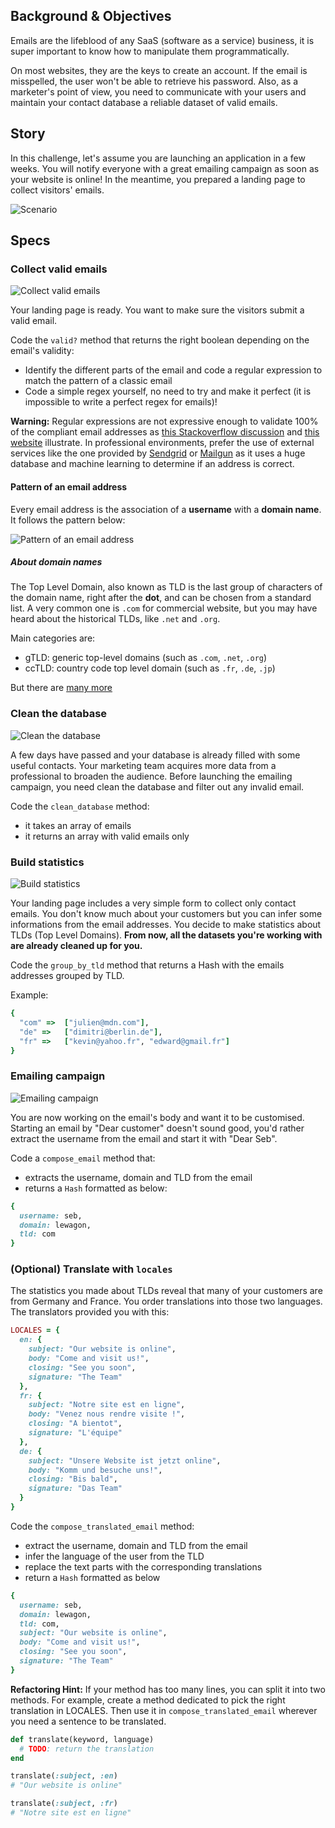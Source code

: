 ## Background & Objectives

Emails are the lifeblood of any SaaS (software as a service) business, it is super important to know how to manipulate them programmatically.

On most websites, they are the keys to create an account. If the email is misspelled, the user won't be able to retrieve his password. Also, as a marketer's point of view, you need to communicate with your users and maintain your contact database a reliable dataset of valid emails.

## Story

In this challenge, let's assume you are launching an application in a few weeks. You will notify everyone with a great emailing campaign as soon as your website is online! In the meantime, you prepared a landing page to collect visitors' emails.

![Scenario](https://raw.githubusercontent.com/lewagon/fullstack-images/master/ruby/email-scenario.svg?sanitize=true)

## Specs

### Collect valid emails

![Collect valid emails](https://raw.githubusercontent.com/lewagon/fullstack-images/master/ruby/email-step1.svg?sanitize=true)

Your landing page is ready. You want to make sure the visitors submit a valid email.

Code the `valid?` method that returns the right boolean depending on the email's validity:
- Identify the different parts of the email and code a regular expression to match the pattern of a classic email
- Code a simple regex yourself, no need to try and make it perfect (it is impossible to write a perfect regex for emails)!

**Warning:** Regular expressions are not expressive enough to validate 100% of the compliant email addresses as [this Stackoverflow discussion](https://stackoverflow.com/questions/201323/how-to-validate-an-email-address-using-a-regular-expression) and [this website](https://emailregex.com/) illustrate. In professional environments, prefer the use of external services like the one provided by [Sendgrid](https://sendgrid.com/solutions/email-api/email-address-validation-api/) or [Mailgun](https://www.mailgun.com/email-validation/) as it uses a huge database and machine learning to determine if an address is correct.

#### Pattern of an email address

Every email address is the association of a **username** with a **domain name**. It follows the pattern below:

![Pattern of an email address](https://raw.githubusercontent.com/lewagon/fullstack-images/master/ruby/email.svg?sanitize=true)

##### About domain names

The Top Level Domain, also known as TLD is the last group of characters of the domain name, right after the **dot**, and can be chosen from a standard list. A very common one is `.com` for commercial website, but you may have heard about the historical TLDs, like `.net` and `.org`.

Main categories are:
- gTLD: generic top-level domains (such as `.com`, `.net`, `.org`)
- ccTLD: country code top level domain (such as `.fr`, `.de`, `.jp`)

But there are [many more](https://en.wikipedia.org/wiki/List_of_Internet_top-level_domains)

### Clean the database

![Clean the database](https://raw.githubusercontent.com/lewagon/fullstack-images/master/ruby/email-step2.svg?sanitize=true)

A few days have passed and your database is already filled with some useful contacts. Your marketing team acquires more data from a professional to broaden the audience. Before launching the emailing campaign, you need clean the database and filter out any invalid email.

Code the `clean_database` method:
- it takes an array of emails
- it returns an array with valid emails only

### Build statistics

![Build statistics](https://raw.githubusercontent.com/lewagon/fullstack-images/master/ruby/email-step3.svg?sanitize=true)

Your landing page includes a very simple form to collect only contact emails. You don't know much about your customers but you can infer some informations from the email addresses. You decide to make statistics about TLDs (Top Level Domains). **From now, all the datasets you're working with are already cleaned up for you.**

Code the `group_by_tld` method that returns a Hash with the emails addresses grouped by TLD.

Example:

```ruby
{
  "com" =>	["julien@mdn.com"],
  "de" =>	["dimitri@berlin.de"],
  "fr" =>	["kevin@yahoo.fr", "edward@gmail.fr"]
}
```

### Emailing campaign

![Emailing campaign](https://raw.githubusercontent.com/lewagon/fullstack-images/master/ruby/email-step4.svg?sanitize=true)

You are now working on the email's body and want it to be customised. Starting an email by "Dear customer" doesn't sound good, you'd rather extract the username from the email and start it with "Dear Seb".

Code a `compose_email` method that:
- extracts the username, domain and TLD from the email
- returns a `Hash` formatted as below:

```ruby
{
  username: seb,
  domain: lewagon,
  tld: com
}
```

### (Optional) Translate with `locales`

The statistics you made about TLDs reveal that many of your customers are from Germany and France. You order translations into those two languages. The translators provided you with this:

```ruby
LOCALES = {
  en: {
    subject: "Our website is online",
    body: "Come and visit us!",
    closing: "See you soon",
    signature: "The Team"
  },
  fr: {
    subject: "Notre site est en ligne",
    body: "Venez nous rendre visite !",
    closing: "A bientot",
    signature: "L'équipe"
  },
  de: {
    subject: "Unsere Website ist jetzt online",
    body: "Komm und besuche uns!",
    closing: "Bis bald",
    signature: "Das Team"
  }
}
```

Code the `compose_translated_email` method:
- extract the username, domain and TLD from the email
- infer the language of the user from the TLD
- replace the text parts with the corresponding translations
- return a `Hash` formatted as below

```ruby
{
  username: seb,
  domain: lewagon,
  tld: com,
  subject: "Our website is online",
  body: "Come and visit us!",
  closing: "See you soon",
  signature: "The Team"
}
```

**Refactoring Hint:** If your method has too many lines, you can split it into two methods. For example, create a method dedicated to pick the right translation in LOCALES. Then use it in `compose_translated_email` wherever you need a sentence to be translated.

```ruby
def translate(keyword, language)
  # TODO: return the translation
end

translate(:subject, :en)
# "Our website is online"

translate(:subject, :fr)
# "Notre site est en ligne"
```
